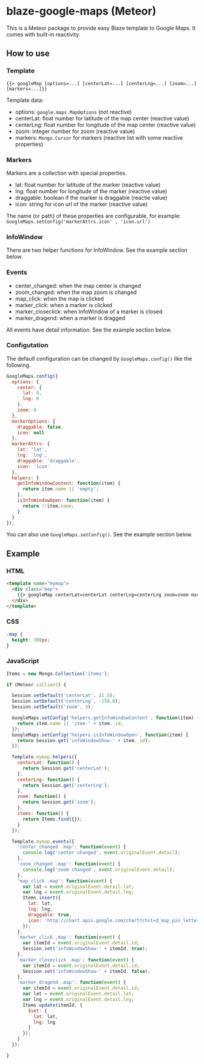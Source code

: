 blaze-google-maps (Meteor)
==========================

This is a Meteor package to provide
easy Blaze template to Google Maps.
It comes with built-in reactivity.

How to use
----------

### Template

    {{> googleMap [options=...] [centerLat=...] [centerLng=...] [zoom=...] [markers=...]}}

Template data:
- options: `google.maps.MapOptions` (not reactive)
- centerLat: float number for latitude of the map center (reactive value)
- centerLng: float number for longitude of the map center (reactive value)
- zoom: integer number for zoom (reactive value)
- markers: `Mongo.Cursor` for markers (reactive list with some reactive properties)

### Markers

Markers are a collection with special properties.
- lat: float number for latitude of the marker (reactive value)
- lng: float number for longitude of the marker (reactive value)
- draggable: boolean if the marker is draggable (reactie value)
- icon: string for icon url of the marker (reactive value)

The name (or path) of these properties are configurable, for example:
`GoogleMaps.setConfig('markerAttrs.icon' , 'icon.url')`

### InfoWindow

There are two helper functions for InfoWindow. See the example section below.

### Events

- center\_changed: when the map center is changed
- zoom\_changed: when the map zoom is changed
- map\_click: when the map is clicked
- marker\_click: when a marker is clicked
- marker\_closeclick: when InfoWindow of a marker is closed
- marker\_dragend: when a marker is dragged 

All events have detail information. See the example section below.

### Configutation

The default configuration can be changed by `GoogleMaps.config()`
like the following.

```JavaScript
GoogleMaps.config({
  options: {
    center: {
      lat: 0,
      lng: 0
    },
    zoom: 0
  },
  markerOptions: {
    draggable: false,
    icon: null
  },
  markerAttrs: {
    lat: 'lat',
    lng: 'lng',
    draggable: 'draggable',
    icon: 'icon'
  },
  helpers: {
    getInfoWindowContent: function(item) {
      return item.name || 'empty';
    },
    isInfoWindowOpen: function(item) {
      return !!item.name;
    }
  }
});
```

You can also use `GoogleMaps.setConfig()`. See the example section below.

Example
-------

### HTML

```HTML
<template name="mymap">
  <div class="map">
    {{> googleMap centerLat=centerLat centerLng=centerLng zoom=zoom markers=items}}
  </div>
</template>
```````

### CSS

```CSS
.map {
  height: 300px;
}
```

### JavaScript

```JavaScript
Items = new Mongo.Collection('items');

if (Meteor.isClient) {

  Session.setDefault('centerLat', 21.5);
  Session.setDefault('centerLng', -158.0);
  Session.setDefault('zoom', 3);

  GoogleMaps.setConfig('helpers.getInfoWindowContent', function(item) {
    return item.name || 'item-' + item._id;
  });
  GoogleMaps.setConfig('helpers.isInfoWindowOpen', function(item) {
    return Session.get('infoWindowShow-' + item._id);
  });

  Template.mymap.helpers({
    centerLat: function() {
      return Session.get('centerLat');
    },
    centerLng: function() {
      return Session.get('centerLng');
    },
    zoom: function() {
      return Session.get('zoom');
    },
    items: function() {
      return Items.find({});
    }
  });

  Template.mymap.events({
    'center_changed .map': function(event) {
      console.log('center changed', event.originalEvent.detail);
    },
    'zoom_changed .map': function(event) {
      console.log('zoom changed', event.originalEvent.detail);
    },
    'map_click .map': function(event) {
      var lat = event.originalEvent.detail.lat;
      var lng = event.originalEvent.detail.lng;
      Items.insert({
        lat: lat,
        lng: lng,
        draggable: true,
        icon: 'http://chart.apis.google.com/chart?chst=d_map_pin_letter&chld=' + Math.floor(Math.random() * 10) + '|FF0000|FFFFFF'
      });
    },
    'marker_click .map': function(event) {
      var itemId = event.originalEvent.detail.id;
      Session.set('infoWindowShow-' + itemId, true);
    },
    'marker_closeclick .map': function(event) {
      var itemId = event.originalEvent.detail.id;
      Session.set('infoWindowShow-' + itemId, false);
    },
    'marker_dragend .map': function(event) {
      var itemId = event.originalEvent.detail.id;
      var lat = event.originalEvent.detail.lat;
      var lng = event.originalEvent.detail.lng;
      Items.update(itemId, {
        $set: {
          lat: lat,
          lng: lng
        }
      });
    }
  });

}
```
